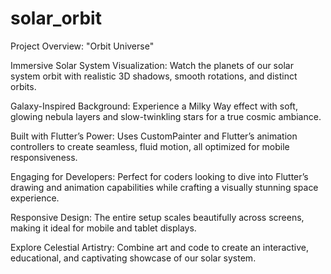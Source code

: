 # solar_orbit

Project Overview: "Orbit Universe"

Immersive Solar System Visualization: Watch the planets of our solar system orbit with realistic 3D shadows, smooth rotations, and distinct orbits.

Galaxy-Inspired Background: Experience a Milky Way effect with soft, glowing nebula layers and slow-twinkling stars for a true cosmic ambiance.

Built with Flutter’s Power: Uses CustomPainter and Flutter’s animation controllers to create seamless, fluid motion, all optimized for mobile responsiveness.

Engaging for Developers: Perfect for coders looking to dive into Flutter’s drawing and animation capabilities while crafting a visually stunning space experience.

Responsive Design: The entire setup scales beautifully across screens, making it ideal for mobile and tablet displays.

Explore Celestial Artistry: Combine art and code to create an interactive, educational, and captivating showcase of our solar system.
